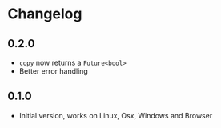 # Changelog

## 0.2.0

- `copy` now returns a `Future<bool>`
- Better error handling

## 0.1.0

- Initial version, works on Linux, Osx, Windows and Browser
